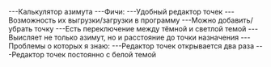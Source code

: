 ---Калькулятор азимута
---Фичи:
---Удобный редактор точек 
---Возможность их выгрузки/загрузки в программу
---Можно добавить/убрать точку
---Есть переключение между тёмной и светлой темой
---Выисляет не только азимут, но и расстояние до точки назначения
---Проблемы о которых я знаю:
---Редактор точек открывается два раза
---Редактор точек постоянно с белой темой
